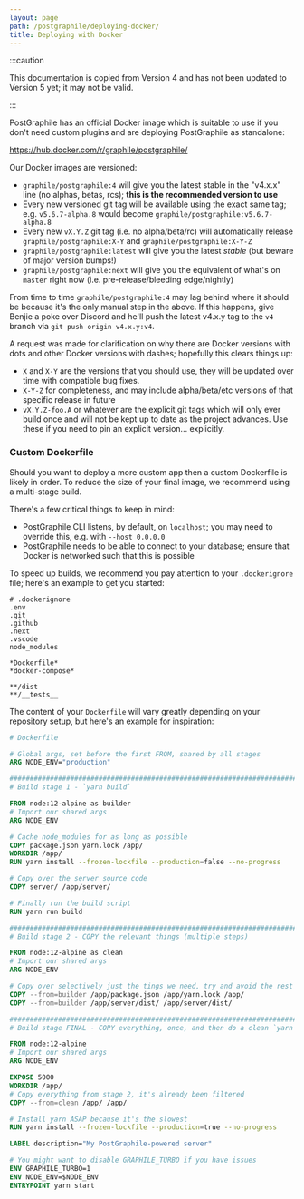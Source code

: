 ```yaml
---
layout: page
path: /postgraphile/deploying-docker/
title: Deploying with Docker
---
```


:::caution

This documentation is copied from Version 4 and has not been updated to Version
5 yet; it may not be valid.

:::

PostGraphile has an official Docker image which is suitable to use if you don't
need custom plugins and are deploying PostGraphile as standalone:

https://hub.docker.com/r/graphile/postgraphile/

Our Docker images are versioned:

- `graphile/postgraphile:4` will give you the latest stable in the "v4.x.x" line
  (no alphas, betas, rcs); **this is the recommended version to use**
- Every new versioned git tag will be available using the exact same tag; e.g.
  `v5.6.7-alpha.8` would become `graphile/postgraphile:v5.6.7-alpha.8`
- Every new `vX.Y.Z` git tag (i.e. no alpha/beta/rc) will automatically release
  `graphile/postgraphile:X-Y` and `graphile/postgraphile:X-Y-Z`
- `graphile/postgraphile:latest` will give you the latest _stable_ (but beware
  of major version bumps!)
- `graphile/postgraphile:next` will give you the equivalent of what's on
  `master` right now (i.e. pre-release/bleeding edge/nightly)

From time to time `graphile/postgraphile:4` may lag behind where it should be
because it's the only manual step in the above. If this happens, give Benjie a
poke over Discord and he'll push the latest v4.x.y tag to the `v4` branch via
`git push origin v4.x.y:v4`.

A request was made for clarification on why there are Docker versions with dots
and other Docker versions with dashes; hopefully this clears things up:

- `X` and `X-Y` are the versions that you should use, they will be updated over
  time with compatible bug fixes.
- `X-Y-Z` for completeness, and may include alpha/beta/etc versions of that
  specific release in future
- `vX.Y.Z-foo.A` or whatever are the explicit git tags which will only ever
  build once and will not be kept up to date as the project advances. Use these
  if you need to pin an explicit version... explicitly.

### Custom Dockerfile

Should you want to deploy a more custom app then a custom Dockerfile is likely
in order. To reduce the size of your final image, we recommend using a
multi-stage build.

There's a few critical things to keep in mind:

- PostGraphile CLI listens, by default, on `localhost`; you may need to override
  this, e.g. with `--host 0.0.0.0`
- PostGraphile needs to be able to connect to your database; ensure that Docker
  is networked such that this is possible

To speed up builds, we recommend you pay attention to your `.dockerignore` file;
here's an example to get you started:

```
# .dockerignore
.env
.git
.github
.next
.vscode
node_modules

*Dockerfile*
*docker-compose*

**/dist
**/__tests__
```

The content of your `Dockerfile` will vary greatly depending on your repository
setup, but here's an example for inspiration:

```Dockerfile
# Dockerfile

# Global args, set before the first FROM, shared by all stages
ARG NODE_ENV="production"

################################################################################
# Build stage 1 - `yarn build`

FROM node:12-alpine as builder
# Import our shared args
ARG NODE_ENV

# Cache node_modules for as long as possible
COPY package.json yarn.lock /app/
WORKDIR /app/
RUN yarn install --frozen-lockfile --production=false --no-progress

# Copy over the server source code
COPY server/ /app/server/

# Finally run the build script
RUN yarn run build

################################################################################
# Build stage 2 - COPY the relevant things (multiple steps)

FROM node:12-alpine as clean
# Import our shared args
ARG NODE_ENV

# Copy over selectively just the tings we need, try and avoid the rest
COPY --from=builder /app/package.json /app/yarn.lock /app/
COPY --from=builder /app/server/dist/ /app/server/dist/

################################################################################
# Build stage FINAL - COPY everything, once, and then do a clean `yarn install`

FROM node:12-alpine
# Import our shared args
ARG NODE_ENV

EXPOSE 5000
WORKDIR /app/
# Copy everything from stage 2, it's already been filtered
COPY --from=clean /app/ /app/

# Install yarn ASAP because it's the slowest
RUN yarn install --frozen-lockfile --production=true --no-progress

LABEL description="My PostGraphile-powered server"

# You might want to disable GRAPHILE_TURBO if you have issues
ENV GRAPHILE_TURBO=1
ENV NODE_ENV=$NODE_ENV
ENTRYPOINT yarn start
```
